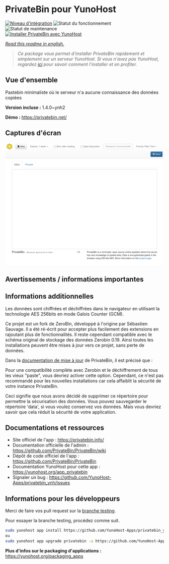 <!--
N.B.: This README was automatically generated by https://github.com/YunoHost/apps/tree/master/tools/README-generator
It shall NOT be edited by hand.
-->

# PrivateBin pour YunoHost

[![Niveau d'intégration](https://dash.yunohost.org/integration/privatebin.svg)](https://dash.yunohost.org/appci/app/privatebin) ![Statut du fonctionnement](https://ci-apps.yunohost.org/ci/badges/privatebin.status.svg) ![Statut de maintenance](https://ci-apps.yunohost.org/ci/badges/privatebin.maintain.svg)  
[![Installer PrivateBin avec YunoHost](https://install-app.yunohost.org/install-with-yunohost.svg)](https://install-app.yunohost.org/?app=privatebin)

*[Read this readme in english.](./README.md)*

> *Ce package vous permet d'installer PrivateBin rapidement et simplement sur un serveur YunoHost.
Si vous n'avez pas YunoHost, regardez [ici](https://yunohost.org/#/install) pour savoir comment l'installer et en profiter.*

## Vue d'ensemble

Pastebin minimaliste où le serveur n'a aucune connaissance des données copiées


**Version incluse :** 1.4.0~ynh2

**Démo :** https://privatebin.net/

## Captures d'écran

![Capture d'écran de PrivateBin](./doc/screenshots/bootstrap.png)

## Avertissements / informations importantes

## Informations additionnelles

Les données sont chiffrées et déchiffrées dans le navigateur en utilisant la technologie AES 256bits en mode Galois Counter (GCM).

Ce projet est un fork de ZeroBin, développé à l'origine par Sébastien Sauvage. Il a été ré-écrit pour accepter plus facilement des extensions en rajoutant plus de fonctionnalités. Il reste cependant compatible avec le schéma original de stockage des données Zerobin 0.19. Ainsi toutes les installations peuvent être mises à jour vers ce projet, sans perte de données.

Dans la [documentation de mise à jour](https://github.com/PrivateBin/PrivateBin/wiki/Configuration#zerobincompatibility) de PrivateBin, il est précisé que :

Pour une compatibilité complète avec Zerobin et le déchiffrement de tous les vieux "paste", vous devriez activer cette option. Cependant, ce n'est pas recommandé pour les nouvelles installations car cela affaiblit la sécurité de votre instance PrivateBin.

Ceci signifie que nous avons décidé de supprimer ce répertoire pour permettre la sécurisation des données. Vous pouvez sauvegarder le répertoire 'data', si vous voulez conservez vos données. Mais vous devriez savoir que cela réduit la sécurité de votre application.

## Documentations et ressources

* Site officiel de l'app : <https://privatebin.info/>
* Documentation officielle de l'admin : <https://github.com/PrivateBin/PrivateBin/wiki>
* Dépôt de code officiel de l'app : <https://github.com/PrivateBin/PrivateBin>
* Documentation YunoHost pour cette app : <https://yunohost.org/app_privatebin>
* Signaler un bug : <https://github.com/YunoHost-Apps/privatebin_ynh/issues>

## Informations pour les développeurs

Merci de faire vos pull request sur la [branche testing](https://github.com/YunoHost-Apps/privatebin_ynh/tree/testing).

Pour essayer la branche testing, procédez comme suit.

``` bash
sudo yunohost app install https://github.com/YunoHost-Apps/privatebin_ynh/tree/testing --debug
ou
sudo yunohost app upgrade privatebin -u https://github.com/YunoHost-Apps/privatebin_ynh/tree/testing --debug
```

**Plus d'infos sur le packaging d'applications :** <https://yunohost.org/packaging_apps>
